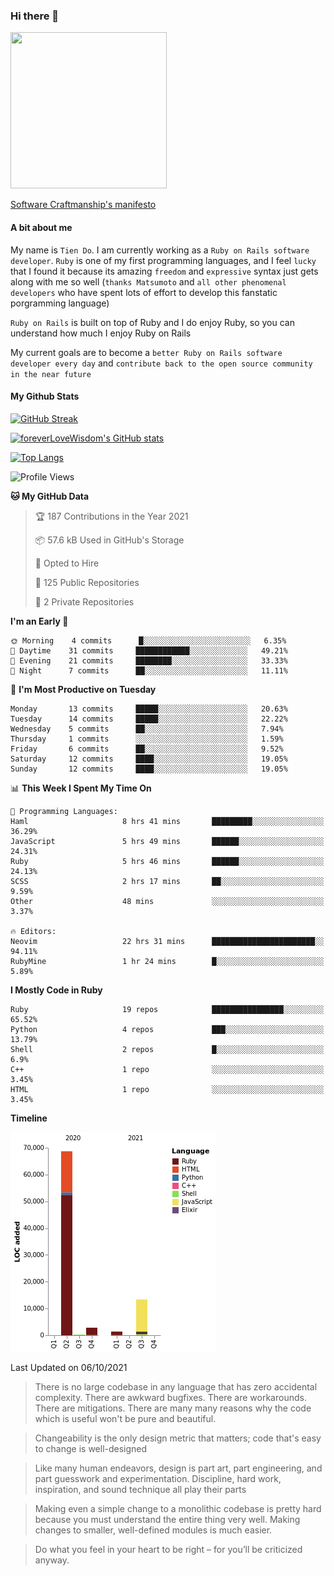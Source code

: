 ### Hi there 👋

<!--
**foreverLoveWisdom/foreverLoveWisdom** is a ✨ _special_ ✨ repository because its `README.md` (this file) appears on your GitHub profile.

Here are some ideas to get you started:

- 🔭 I’m currently working on ...
- 🌱 I’m currently learning ...
- 👯 I’m looking to collaborate on ...
- 🤔 I’m looking for help with ...
- 💬 Ask me about ...
- 📫 How to reach me: ...
- 😄 Pronouns: ...
- ⚡ Fun fact: ...
-->

<img src="https://codecondo.com/wp-content/uploads/2017/09/railslogo.png" width="250" height="250">

[Software Craftmanship's manifesto](http://manifesto.softwarecraftsmanship.org/)

#### A bit about me
My name is `Tien Do`. I am currently working as a `Ruby on Rails software developer`. `Ruby` is one of my first programming languages, and I feel `lucky` that I found it because its amazing `freedom` and `expressive` syntax just gets along with me so well (`thanks Matsumoto` and `all other phenomenal developers` who have spent lots of effort to develop this fanstatic porgramming language)

`Ruby on Rails` is built on top of Ruby and I do enjoy Ruby, so you can understand how much I enjoy Ruby on Rails

My current goals are to become a `better Ruby on Rails software developer every day` and `contribute back to the open source community in the near future`

#### My Github Stats

[![GitHub Streak](https://github-readme-streak-stats.herokuapp.com/?user=foreverLoveWisdom&theme=dracula)](https://git.io/streak-stats)
&nbsp;
&nbsp;

[![foreverLoveWisdom's GitHub stats](https://github-readme-stats.vercel.app/api?username=foreverLoveWisdom&show_icons=true&theme=react&count_private=true)](https://github.com/anuraghazra/github-readme-stats)

[![Top Langs](https://github-readme-stats.vercel.app/api/top-langs/?username=foreverLoveWisdom&show_icons=true&theme=vue-dark)](https://github.com/anuraghazra/github-readme-stats)

<!--START_SECTION:waka-->
![Profile Views](http://img.shields.io/badge/Profile%20Views-0-blue)

**🐱 My GitHub Data** 

> 🏆 187 Contributions in the Year 2021
 > 
> 📦 57.6 kB Used in GitHub's Storage 
 > 
> 💼 Opted to Hire
 > 
> 📜 125 Public Repositories 
 > 
> 🔑 2 Private Repositories  
 > 
**I'm an Early 🐤** 

```text
🌞 Morning    4 commits      █░░░░░░░░░░░░░░░░░░░░░░░░   6.35% 
🌆 Daytime    31 commits     ████████████░░░░░░░░░░░░░   49.21% 
🌃 Evening    21 commits     ████████░░░░░░░░░░░░░░░░░   33.33% 
🌙 Night      7 commits      ██░░░░░░░░░░░░░░░░░░░░░░░   11.11%

```
📅 **I'm Most Productive on Tuesday** 

```text
Monday       13 commits     █████░░░░░░░░░░░░░░░░░░░░   20.63% 
Tuesday      14 commits     █████░░░░░░░░░░░░░░░░░░░░   22.22% 
Wednesday    5 commits      ██░░░░░░░░░░░░░░░░░░░░░░░   7.94% 
Thursday     1 commits      ░░░░░░░░░░░░░░░░░░░░░░░░░   1.59% 
Friday       6 commits      ██░░░░░░░░░░░░░░░░░░░░░░░   9.52% 
Saturday     12 commits     ████░░░░░░░░░░░░░░░░░░░░░   19.05% 
Sunday       12 commits     ████░░░░░░░░░░░░░░░░░░░░░   19.05%

```


📊 **This Week I Spent My Time On** 

```text
💬 Programming Languages: 
Haml                     8 hrs 41 mins       █████████░░░░░░░░░░░░░░░░   36.29% 
JavaScript               5 hrs 49 mins       ██████░░░░░░░░░░░░░░░░░░░   24.31% 
Ruby                     5 hrs 46 mins       ██████░░░░░░░░░░░░░░░░░░░   24.13% 
SCSS                     2 hrs 17 mins       ██░░░░░░░░░░░░░░░░░░░░░░░   9.59% 
Other                    48 mins             ░░░░░░░░░░░░░░░░░░░░░░░░░   3.37%

🔥 Editors: 
Neovim                   22 hrs 31 mins      ███████████████████████░░   94.11% 
RubyMine                 1 hr 24 mins        █░░░░░░░░░░░░░░░░░░░░░░░░   5.89%

```

**I Mostly Code in Ruby** 

```text
Ruby                     19 repos            ████████████████░░░░░░░░░   65.52% 
Python                   4 repos             ███░░░░░░░░░░░░░░░░░░░░░░   13.79% 
Shell                    2 repos             █░░░░░░░░░░░░░░░░░░░░░░░░   6.9% 
C++                      1 repo              ░░░░░░░░░░░░░░░░░░░░░░░░░   3.45% 
HTML                     1 repo              ░░░░░░░░░░░░░░░░░░░░░░░░░   3.45%

```


**Timeline**

![Chart not found](https://raw.githubusercontent.com/foreverLoveWisdom/foreverLoveWisdom/main/charts/bar_graph.png) 


 Last Updated on 06/10/2021
<!--END_SECTION:waka-->


> There is no large codebase in any language that has zero accidental complexity. There are awkward bugfixes. There are workarounds. There are mitigations.
> There are many many reasons why the code which is useful won't be pure and beautiful.

> Changeability is the only design metric that matters; code that's easy to change is well-designed

> Like many human endeavors, design is part art, part engineering, and part guesswork and experimentation. Discipline, hard work, inspiration, and sound technique all play their parts

> Mak­ing even a sim­ple change to a mono­lith­ic code­base is pret­ty hard because you must under­stand the entire thing very well. Mak­ing changes to small­er, well-defined mod­ules is much easier.
 
 > Do what you feel in your heart to be right – for you’ll be criticized anyway.
